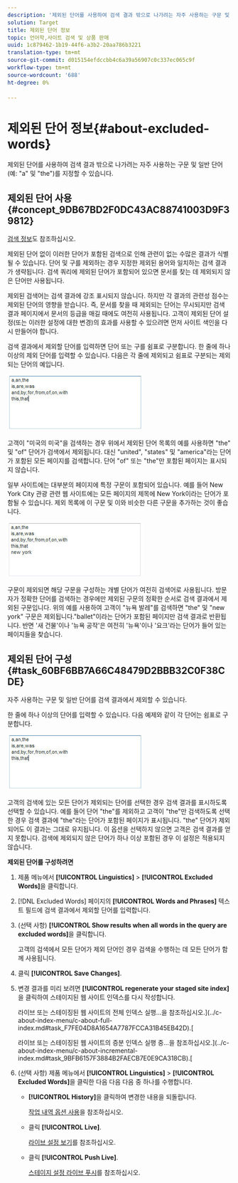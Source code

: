 ```yaml
---
description: '제외된 단어를 사용하여 검색 결과 밖으로 나가려는 자주 사용하는 구문 및 일반 단어(예: "a" 및 "the")를 지정할 수 있습니다.'
solution: Target
title: 제외된 단어 정보
topic: 언어학,사이트 검색 및 상품 판매
uuid: 1c879462-1b19-44f6-a3b2-20aa786b3221
translation-type: tm+mt
source-git-commit: d015154efdccbb4c6a39a56907c0c337ec065c9f
workflow-type: tm+mt
source-wordcount: '688'
ht-degree: 0%

---
```



# 제외된 단어 정보{#about-excluded-words}

제외된 단어를 사용하여 검색 결과 밖으로 나가려는 자주 사용하는 구문 및 일반 단어(예: &quot;a&quot; 및 &quot;the&quot;)를 지정할 수 있습니다.

## 제외된 단어 사용 {#concept_9DB67BD2F0DC43AC88741003D9F39812}

[검색 정보](../c-about-settings-menu/c-about-searching-menu.md#concept_207105CF26B1448F8A3D223787C56AB8)도 참조하십시오.

제외된 단어 없이 이러한 단어가 포함된 검색으로 인해 관련이 없는 수많은 결과가 식별될 수 있습니다. 단어 및 구를 제외하는 경우 지정한 제외된 용어와 일치하는 검색 결과가 생략됩니다. 검색 쿼리에 제외된 단어가 포함되어 있으면 문서를 찾는 데 제외되지 않은 단어만 사용됩니다.

제외된 검색어는 검색 결과에 강조 표시되지 않습니다. 하지만 각 결과의 관련성 점수는 제외된 단어의 영향을 받습니다. 즉, 문서를 찾을 때 제외되는 단어는 무시되지만 검색 결과 페이지에서 문서의 등급을 매길 때에도 여전히 사용됩니다. 고객이 제외된 단어 설정(또는 이러한 설정에 대한 변경)의 효과를 사용할 수 있으려면 먼저 사이트 색인을 다시 만들어야 합니다.

검색 결과에서 제외할 단어를 입력하면 단어 또는 구를 쉼표로 구분합니다. 한 줄에 하나 이상의 제외 단어를 입력할 수 있습니다. 다음은 각 줄에 제외되고 쉼표로 구분되는 제외되는 단어의 예입니다.

![](assets/excluded_words_1.jpg)

고객이 &quot;미국의 미국&quot;을 검색하는 경우 위에서 제외된 단어 목록의 예를 사용하면 &quot;the&quot; 및 &quot;of&quot; 단어가 검색에서 제외됩니다. 대신 &quot;united&quot;, &quot;states&quot; 및 &quot;america&quot;라는 단어가 포함된 모든 페이지를 검색합니다. 단어 &quot;of&quot; 또는 &quot;the&quot;만 포함된 페이지는 표시되지 않습니다.

일부 사이트에는 대부분의 페이지에 특정 구문이 포함되어 있습니다. 예를 들어 New York City 관광 관련 웹 사이트에는 모든 페이지의 제목에 New York이라는 단어가 포함될 수 있습니다. 제외 목록에 이 구문 및 이와 비슷한 다른 구문을 추가하는 것이 좋습니다.

![](assets/excluded_words_2.jpg)

구문이 제외되면 해당 구문을 구성하는 개별 단어가 여전히 검색어로 사용됩니다. 방문자가 정확한 단어를 검색하는 경우에만 제외된 구문의 정확한 순서로 검색 결과에서 제외된 구문입니다. 위의 예를 사용하여 고객이 &quot;뉴욕 발레&quot;를 검색하면 &quot;the&quot; 및 &quot;new york&quot; 구문은 제외됩니다.&quot;ballet&quot;이라는 단어가 포함된 페이지만 검색 결과로 반환됩니다. 반면 &#39;새 건물&#39;이나 &#39;뉴욕 공작&#39;은 여전히 &#39;뉴욕&#39;이나 &#39;요크&#39;라는 단어가 들어 있는 페이지들을 찾습니다.

## 제외된 단어 구성 {#task_60BF6BB7A66C48479D2BBB32C0F38CDE}

자주 사용하는 구문 및 일반 단어를 검색 결과에서 제외할 수 있습니다.

한 줄에 하나 이상의 단어를 입력할 수 있습니다. 다음 예제와 같이 각 단어는 쉼표로 구분합니다.

![](assets/excluded_words_1.jpg)

고객의 검색에 있는 모든 단어가 제외되는 단어를 선택한 경우 검색 결과를 표시하도록 선택할 수 있습니다. 예를 들어 단어 &quot;the&quot;를 제외하고 고객이 &quot;the&quot;만 검색하도록 선택한 경우 검색 결과에 &quot;the&quot;라는 단어가 포함된 페이지가 표시됩니다. &quot;the&quot; 단어가 제외되어도 이 결과는 그대로 유지됩니다. 이 옵션을 선택하지 않으면 고객은 검색 결과를 얻지 못합니다. 검색에 제외되지 않은 단어가 하나 이상 포함된 경우 이 설정은 적용되지 않습니다.

**제외된 단어를 구성하려면**

1. 제품 메뉴에서 **[!UICONTROL Linguistics]** > **[!UICONTROL Excluded Words]**&#x200B;을 클릭합니다.
1. [!DNL Excluded Words] 페이지의 **[!UICONTROL Words and Phrases]** 텍스트 필드에 검색 결과에서 제외할 단어를 입력합니다.
1. (선택 사항) **[!UICONTROL Show results when all words in the query are excluded words]**&#x200B;을 클릭합니다.

   고객의 검색에서 모든 단어가 제외 단어인 경우 검색을 수행하는 데 모든 단어가 함께 사용됩니다.
1. 클릭 **[!UICONTROL Save Changes]**.
1. 변경 결과를 미리 보려면 **[!UICONTROL regenerate your staged site index]**&#x200B;을 클릭하여 스테이지된 웹 사이트 인덱스를 다시 작성합니다.

   라이브 또는 스테이징된 웹 사이트의 전체 인덱스 실행...을 참조하십시오.](../c-about-index-menu/c-about-full-index.md#task_F7FE04D8A1654A7787FCCA31B45EB42D).[

   라이브 또는 스테이징된 웹 사이트의 증분 인덱스 실행 중...을 참조하십시오.](../c-about-index-menu/c-about-incremental-index.md#task_9BFB6157F3884B2FAECB7E0E9CA318CB).[
1. (선택 사항) 제품 메뉴에서 **[!UICONTROL Linguistics]** > **[!UICONTROL Excluded Words]**&#x200B;을 클릭한 다음 다음 다음 중 하나를 수행합니다.

   * **[!UICONTROL History]**&#x200B;을 클릭하여 변경한 내용을 되돌립니다.

      [작업 내역 옵션 사용](../t-using-the-history-option.md#task_70DD3F87A67242BBBD2CB27156F43002)을 참조하십시오.

   * 클릭 **[!UICONTROL Live]**.

      [라이브 설정 보기](../c-about-staging.md#task_401A0EBDB5DB4D4CA933CBA7BECDC10F)를 참조하십시오.

   * 클릭 **[!UICONTROL Push Live]**.

      [스테이지 설정 라이브 푸시](../c-about-staging.md#task_44306783B4C0408AAA58B471DAF2D9A4)를 참조하십시오.

